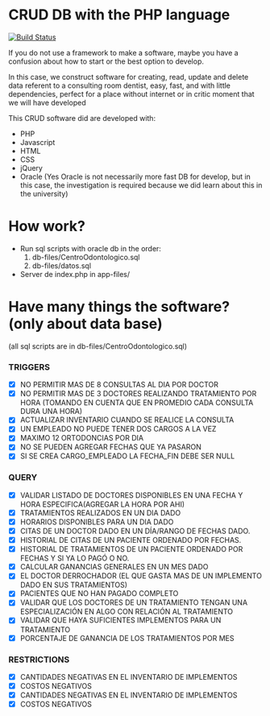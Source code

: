 # CRUD DB with the PHP language

[![Build Status](https://travis-ci.org/joemccann/dillinger.svg?branch=master)](https://travis-ci.org/joemccann/dillinger)

If you do not use a framework to make a software, maybe you have a confusion about how to start or the best option to develop. 

In this case, we construct software for creating, read, update and delete data referent to a consulting room dentist, easy, fast, and with little dependencies, perfect for a place without internet or in critic moment that we will have developed

This CRUD software did are developed with:

  - PHP
  - Javascript
  - HTML
  - CSS
  - jQuery
  - Oracle (Yes Oracle is not necessarily more fast DB for develop, but in this case, the investigation is required because we did learn about this in the university)

# How work?

  - Run sql scripts with oracle db in the order: 
    1) db-files/CentroOdontologico.sql
    2) db-files/datos.sql
  - Server de index.php in app-files/

# Have many things the software? (only about data base)
(all sql scripts are in db-files/CentroOdontologico.sql)

### TRIGGERS
- [x]	NO PERMITIR MAS DE 8 CONSULTAS AL DIA POR DOCTOR
- [x]	NO PERMITIR MAS DE 3 DOCTORES REALIZANDO TRATAMIENTO POR HORA (TOMANDO EN CUENTA
	QUE EN PROMEDIO CADA CONSULTA DURA UNA HORA)
- [x]	ACTUALIZAR INVENTARIO  CUANDO SE REALICE LA CONSULTA
- [x]	UN EMPLEADO NO PUEDE TENER DOS CARGOS A LA VEZ
- [x]	MAXIMO 12 ORTODONCIAS POR DIA
- [x]	NO SE PUEDEN AGREGAR FECHAS QUE YA PASARON
- [x]	SI SE CREA CARGO_EMPLEADO LA FECHA_FIN DEBE SER NULL

### QUERY
- [x]	VALIDAR LISTADO DE DOCTORES DISPONIBLES EN UNA FECHA Y HORA ESPECIFICA(AGREGAR LA HORA POR AHI)
- [x]	TRATAMIENTOS REALIZADOS EN UN DIA DADO
- [x]	HORARIOS DISPONIBLES PARA UN DIA DADO
- [x] CITAS DE UN DOCTOR DADO EN UN DÍA/RANGO DE FECHAS DADO.
- [x] HISTORIAL DE CITAS DE UN PACIENTE ORDENADO POR FECHAS.
- [x] HISTORIAL DE TRATAMIENTOS DE UN PACIENTE ORDENADO POR FECHAS Y SI YA LO PAGÓ O NO.
- [x]	CALCULAR GANANCIAS GENERALES EN UN MES DADO
- [x]	EL DOCTOR DERROCHADOR (EL QUE GASTA MAS DE UN IMPLEMENTO DADO EN SUS TRATAMIENTOS)
- [x]	PACIENTES QUE NO HAN PAGADO COMPLETO
- [x]	VALIDAR QUE LOS DOCTORES DE UN TRATAMIENTO TENGAN UNA ESPECIALIZACIÓN EN ALGO CON RELACIÓN AL TRATAMIENTO
- [x]	VALIDAR QUE HAYA SUFICIENTES IMPLEMENTOS PARA UN TRATAMIENTO
- [x]	PORCENTAJE DE GANANCIA DE LOS TRATAMIENTOS POR MES

### RESTRICTIONS
- [x]	CANTIDADES NEGATIVAS EN EL INVENTARIO DE IMPLEMENTOS
- [x]	COSTOS NEGATIVOS
- [x]	CANTIDADES NEGATIVAS EN EL INVENTARIO DE IMPLEMENTOS
- [x]	COSTOS NEGATIVOS
